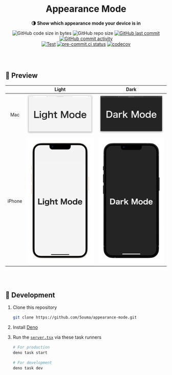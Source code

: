 <h1 align="center">Appearance Mode</h1>

<div align="center">

**🌗 Show which appearance mode your device is in**

![GitHub code size in bytes](https://img.shields.io/github/languages/code-size/5ouma/appearance-mode?style=flat-square)
![GitHub repo size](https://img.shields.io/github/repo-size/5ouma/appearance-mode?style=flat-square)
[![GitHub last commit](https://img.shields.io/github/last-commit/5ouma/appearance-mode?style=flat-square)](https://github.com/5ouma/appearance-mode/commit/HEAD)
[![GitHub commit activity](https://img.shields.io/github/commit-activity/m/5ouma/appearance-mode?style=flat-square)](https://github.com/5ouma/appearance-mode/commits/main)
<br />
[![Test](https://img.shields.io/github/actions/workflow/status/5ouma/appearance-mode/test.yml?label=test&style=flat-square)](https://github.com/5ouma/appearance-mode/actions/workflows/test.yml)
[![pre-commit.ci status](https://results.pre-commit.ci/badge/github/5ouma/appearance-mode/main.svg?style=flat-square)](https://results.pre-commit.ci/latest/github/5ouma/appearance-mode/main)
[![codecov](https://codecov.io/github/5ouma/appearance-mode/graph/badge.svg?token=OQB55KXJIL)](https://codecov.io/github/5ouma/appearance-mode)

</div>

<br /><br />

## 🌄 Preview

|        |      Light      |      Dark      |
| :----: | :-------------: | :------------: |
|  Mac   |  ![mac-light]   |  ![mac-dark]   |
| iPhone | ![iphone-light] | ![iphone-dark] |

[mac-light]: ./images/mac/mac-light.png
[mac-dark]: ./images/mac/mac-dark.png
[iphone-light]: ./images/iphone/iphone-light.png
[iphone-dark]: ./images/iphone/iphone-dark.png

<br /><br />

## 🔨 Development

1. Clone this repository

   ```sh
   git clone https://github.com/5ouma/appearance-mode.git
   ```

2. Install [Deno](https://deno.com)

3. Run the [`server.tsx`](../src/server.tsx) via these task runners

   ```sh
   # For production
   deno task start
   ```

   ```sh
   # For development
   deno task dev
   ```
